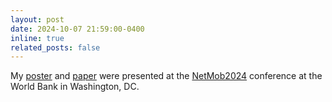 ```yaml
---
layout: post
date: 2024-10-07 21:59:00-0400
inline: true
related_posts: false
---
```


My [poster](https://drive.google.com/file/d/1B4hVyJuLgln-xTW84tx6PmQ3DNZlRYBh/view?usp=sharing) and 
[paper](https://arxiv.org/abs/2410.06017)  were presented at the [NetMob2024](https://netmob.org/www24/) conference at the 
World Bank in Washington, DC.
